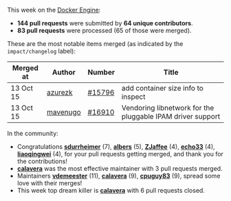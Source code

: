 This week on the [Docker Engine](https://github.com/docker/docker):

  - **144 pull requests** were submitted by **64 unique contributors**.
  - **83 pull requests** were processed (65 of those were merged).

These are the most notable items merged (as indicated by the `impact/changelog` label):

  Merged at | Author                                  | Number                                                 | Title
  ----------|-----------------------------------------|--------------------------------------------------------|--------------------------------------------------------------
  13 Oct 15 | [azurezk](https://github.com/azurezk) | [#15796](https://github.com/docker/docker/issues/15796) | add container size info to inspect
  13 Oct 15 | [mavenugo](https://github.com/mavenugo) | [#16910](https://github.com/docker/docker/issues/16910) | Vendoring libnetwork for the pluggable IPAM driver support

In the community:

  - Congratulations **[sdurrheimer](https://github.com/sdurrheimer)** (7), **[albers](https://github.com/albers)** (5), **[ZJaffee](https://github.com/ZJaffee)** (4), **[echo33](https://github.com/echo33)** (4), **[liaoqingwei](https://github.com/liaoqingwei)** (4), for your pull requests getting merged, and thank you for the contributions!
  - **[calavera](https://github.com/calavera)** was the most effective maintainer with 3 pull requests merged.
  - Maintainers **[vdemeester](https://github.com/vdemeester)** (11), **[calavera](https://github.com/calavera)** (9), **[cpuguy83](https://github.com/cpuguy83)** (9), spread some love with their merges!
  - This week top dream killer is **[calavera](https://github.com/calavera)** with 6 pull requests closed.

